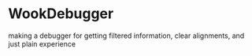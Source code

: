 # WookDebugger
making a debugger for getting filtered information, clear alignments, and just plain experience
